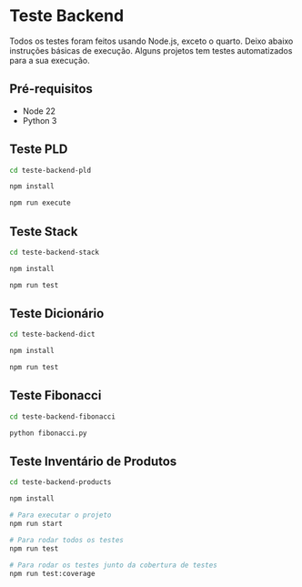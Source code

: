 # Teste Backend

Todos os testes foram feitos usando Node.js, exceto o quarto.
Deixo abaixo instruções básicas de execução.
Alguns projetos tem testes automatizados para a sua execução.

## Pré-requisitos

- Node 22
- Python 3

## Teste PLD

```sh
cd teste-backend-pld

npm install

npm run execute
```

## Teste Stack

```sh
cd teste-backend-stack

npm install

npm run test
```

## Teste Dicionário

```sh
cd teste-backend-dict

npm install

npm run test
```

## Teste Fibonacci

```sh
cd teste-backend-fibonacci

python fibonacci.py
```

## Teste Inventário de Produtos

```sh
cd teste-backend-products

npm install

# Para executar o projeto
npm run start

# Para rodar todos os testes
npm run test

# Para rodar os testes junto da cobertura de testes
npm run test:coverage
```
